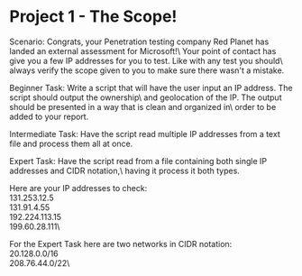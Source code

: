 # Project 1 - The Scope!

Scenario: Congrats, your Penetration testing company Red Planet has landed an external assessment for Microsoft!\ 
          Your point of contact has give you a few IP addresses for you to test. Like with any test you should\ 
          always verify the scope given to you to make sure there wasn't a mistake.

Beginner Task: Write a script that will have the user input an IP address. The script should output the ownership\ 
               and geolocation of the IP. The output should be presented in a way that is clean and organized in\ 
               order to be added to your report.

Intermediate Task: Have the script read multiple IP addresses from a text file and process them all at once.

Expert Task: Have the script read from a file containing both single IP addresses and CIDR notation,\ 
             having it process it both types.

Here are your IP addresses to check:\
131.253.12.5\
131.91.4.55\
192.224.113.15\
199.60.28.111\

For the Expert Task here are two networks in CIDR notation:\
20.128.0.0/16\
208.76.44.0/22\

